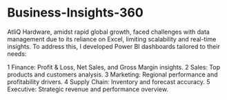 # Business-Insights-360


AtliQ Hardware, amidst rapid global growth, faced challenges with data management due to its reliance on Excel, limiting scalability and real-time insights. To address this, I developed Power BI dashboards tailored to their needs:

1 Finance: Profit & Loss, Net Sales, and Gross Margin insights.
2 Sales: Top products and customers analysis.
3 Marketing: Regional performance and profitability drivers.
4 Supply Chain: Inventory and forecast accuracy.
5 Executive: Strategic revenue and performance overview.
